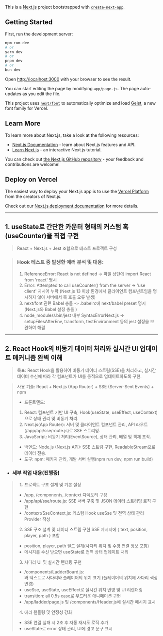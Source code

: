 This is a [Next.js](https://nextjs.org) project bootstrapped with [`create-next-app`](https://github.com/vercel/next.js/tree/canary/packages/create-next-app).

## Getting Started

First, run the development server:

```bash
npm run dev
# or
yarn dev
# or
pnpm dev
# or
bun dev
```

Open [http://localhost:3000](http://localhost:3000) with your browser to see the result.

You can start editing the page by modifying `app/page.js`. The page auto-updates as you edit the file.

This project uses [`next/font`](https://nextjs.org/docs/app/building-your-application/optimizing/fonts) to automatically optimize and load [Geist](https://vercel.com/font), a new font family for Vercel.

## Learn More

To learn more about Next.js, take a look at the following resources:

- [Next.js Documentation](https://nextjs.org/docs) - learn about Next.js features and API.
- [Learn Next.js](https://nextjs.org/learn) - an interactive Next.js tutorial.

You can check out [the Next.js GitHub repository](https://github.com/vercel/next.js) - your feedback and contributions are welcome!

## Deploy on Vercel

The easiest way to deploy your Next.js app is to use the [Vercel Platform](https://vercel.com/new?utm_medium=default-template&filter=next.js&utm_source=create-next-app&utm_campaign=create-next-app-readme) from the creators of Next.js.

Check out our [Next.js deployment documentation](https://nextjs.org/docs/app/building-your-application/deploying) for more details.

------------------------------------------------------------------------------------------------------------

 ## 1. useState로 간단한 카운터 형태의 커스텀 훅(useCounter)을 직접 구현
> React + Next.js + Jest 조합으로 테스트 프로젝트 구성
    
> ### Hook 테스트 중 발생한 에러 분석 및 대응:
 >1) ReferenceError: React is not defined -> 파일 상단에 import React from 'react' 명시
 >2) Error: Attempted to call useCounter() from the server -> 'use client' 지시어 누락 (Next.js 13 이상 환경에서 클라이언트 컴포넌트임을 명시하지 않아 서버에서 훅 호출 오류 발생)
 >3) next/font 관련 Babel 충돌 -> .babelrc에 next/babel preset 명시 (Next.js와 Babel 설정 충돌 )
 >4) node_modules/.bin/jest 내부 SyntaxErrorNext.js -> setupFilesAfterEnv, transform, testEnvironment 등의 jest 설정을 보완하여 해결
 


------------------------



##  2. React Hook의 비동기 데이터 처리와 실시간 UI 업데이트 메커니즘 완벽 이해
> 목표: React Hook을 활용하여 비동기 데이터 스트림(SSE)을 처리하고, 실시간 데이터 수신에 따라 각 컴포넌트가 UI를 동적으로 업데이트하도록 구현.

> 사용 기술: React + Next.js (App Router) + SSE (Server-Sent Events) + npm
 >- 프론트엔드:
  > 1) React: 컴포넌트 기반 UI 구축, Hook(useState, useEffect, useContext)으로 상태 관리 및 비동기 처리.
  > 2) Next.js(App Router): 서버 및 클라이언트 컴포넌트 관리, API 라우트(/app/api/sse/route.js)로 SSE 스트리밍.
  > 3) JavaScript: 비동기 처리(EventSource), 상태 관리, 배열 및 객체 조작.
>
 >- 백엔드: Node.js (Next.js API): SSE 스트림 구현, ReadableStream으로 데이터 전송.
 >- 도구: npm: 패키지 관리, 개발 서버 실행(npm run dev, npm run build)

 - ###  세부 작업 내용(진행중)
 > 1) 프로젝트 구조 설계 및 기본 설정
 >- /app, /components, /context 디렉토리 구성
 >- /app/api/sse/route.js: SSE 서버 구축 및 JSON 데이터 스트리밍 로직 구현
 >- /context/SseContext.js: 커스텀 Hook useSse 및 전역 상태 관리 Provider 작성
 > 2) SSE 구조 설계 및 데이터 스트림 구현
 > SSE 메시지에 { text, position, player, path } 포함
 >- position, player, path 필드 설계(사다리 위치 및 수평 연결 정보 포함)
 >- 메시지를 수신 받으면 useState로 전역 상태 업데이트 처리
 > 3) 사다리 UI 및 실시간 렌더링 구현
 >- /components/LadderBoard.js: <div>와 텍스트로 사다리와 플레이어의 위치 표기 (플레이어의 위치에 사다리 색상 변경)
 >- useSse, useState, useEffect로 실시간 위치 반영 및 UI 리렌더링
 >- transition: all 0.5s ease로 부드러운 애니메이션 구현
 >- /app/ladder/page.js 및 /components/Header.js에 실시간 메시지 표시 
 > 4) 에러 핸들링 및 안정성 강화
 >- SSE 연결 실패 시 2초 후 자동 재시도 로직 추가
 >- useState로 error 상태 관리, UI에 경고 문구 표시
